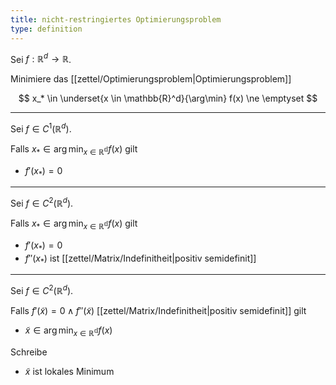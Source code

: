 ```yaml
---
title: nicht-restringiertes Optimierungsproblem
type: definition
---
```


Sei $f : \mathbb{R}^d \to \mathbb{R}$.

Minimiere das [[zettel/Optimierungsproblem|Optimierungsproblem]]

$$
	x_* \in \underset{x \in \mathbb{R}^d}{\arg\min} f(x) \ne \emptyset
$$

---

Sei $f \in C^1(\mathbb{R}^d)$.

Falls $x_* \in \arg\min_{x \in \mathbb{R^d}} f(x)$ gilt
- $f'(x_*) = 0$

---

Sei $f \in C^2(\mathbb{R}^d)$.

Falls $x_* \in \arg\min_{x \in \mathbb{R^d}} f(x)$ gilt
- $f'(x_*) = 0$
- $f''(x_*)$ ist [[zettel/Matrix/Indefinitheit|positiv semidefinit]]

---

Sei $f \in C^2(\mathbb{R}^d)$.

Falls $f'(\tilde{x}) = 0 \land f''(\tilde{x})$ [[zettel/Matrix/Indefinitheit|positiv semidefinit]] gilt
- $\tilde{x} \in \arg\min_{x \in \mathbb{R^d}} f(x)$

Schreibe
- $\tilde{x}$ ist lokales Minimum